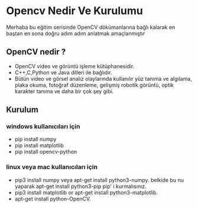 # Opencv Nedir Ve Kurulumu

Merhaba bu eğitim serisinde OpenCV dökümanlarına bağlı kalarak en baştan en sona doğru adım adım anlatmak amaçlanmıştır

## OpenCV nedir ?

* OpenCV video ve görüntü işleme kütüphanesidir.
* C++,C,Python ve Java dilleri ile bağlıdır.
* Bütün video ve görsel analız olaylarında kullanılır yüz tanıma ve algılama, plaka okuma, fotoğraf düzenleme, gelişmiş robotik görüntü, optik karakter tanıma ve daha bir çok şey gibi.

## Kurulum

### windows kullanıcıları için

* pip install numpy
* pip install matplotlib
* pip install opencv-python

### linux veya mac kullanıcıları için

* pip3 install numpy veya apt-get install python3-numpy. belkide bu nu yaparak apt-get install python3-pip pip' i kurmalısınız.
* pip3 install matplotlib or apt-get install python3-matplotlib.
* apt-get install python-OpenCV.

